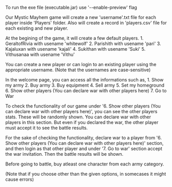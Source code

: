 To run the exe file (executable.jar) use '--enable-preview' flag

Our Mystic Mayhem game will create a new 'username'.txt file for each player inside 'Players' folder.
Also will create a record in 'players.csv' file for each existing and new player.

At the begining of the game, it will create a few default players.
    1. GeraltofRivia with usename 'whitewolf'
    2. Parishith with usename 'pari'
    3. Kajaluxan with usename 'kajali'
    4. Sukithan with usename 'Suki'
    5. Vithusanaa with usename 'Vithu'

You can create a new player or can login to an existing player using the appropriate username.
(Note that the usernames are case-sensitive)

In the welcome page, you can access all the informations such as,
    1. Show my army
    2. Buy army
    3. Buy equipment
    4. Sell army
    5. Set my homeground
    6. Show other players (You can declare war with other players here)
    7. Go to War

To check the functionality of our game under '6. Show other players (You can declare war with other players here)',
you can see the other players stats. These will be randomly shown.
You can declare war with other players in this section.
But even if you declared the war, the other player must accept it to see the battle results.

For the sake of checking the functionality, declare war to a player from '6. Show other players (You can declare war with other players here)' section,
and then login as that other player and under '7. Go to war' section accept the war invitation. 
Then the battle results will be shown.

Before going to battle, buy atleast one character from each army category.

(Note that if you choose other than the given options, in somecases it might cause errors)